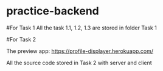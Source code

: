 # practice-backend

#For Task 1
All the task 1.1, 1.2, 1.3 are stored in folder Task 1

#For Task 2

The preview app: https://profile-displayer.herokuapp.com/

All the source code stored in Task 2 with server and client
